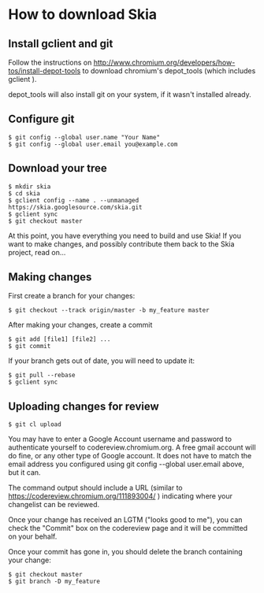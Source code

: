 How to download Skia
====================

Install gclient and git
-----------------------

Follow the instructions on
http://www.chromium.org/developers/how-tos/install-depot-tools to download
chromium's depot_tools (which includes gclient ).

depot_tools will also install git on your system, if it wasn't installed
already.



Configure git
-------------

    $ git config --global user.name "Your Name"
    $ git config --global user.email you@example.com

Download your tree
------------------

    $ mkdir skia
    $ cd skia
    $ gclient config --name . --unmanaged https://skia.googlesource.com/skia.git
    $ gclient sync
    $ git checkout master

At this point, you have everything you need to build and use Skia!  If
you want to make changes, and possibly contribute them back to the Skia
project, read on...

Making changes
--------------

First create a branch for your changes:

    $ git checkout --track origin/master -b my_feature master

After making your changes, create a commit

    $ git add [file1] [file2] ...
    $ git commit

If your branch gets out of date, you will need to update it:

    $ git pull --rebase
    $ gclient sync

Uploading changes for review
----------------------------

    $ git cl upload

You may have to enter a Google Account username and password to authenticate
yourself to codereview.chromium.org. A free gmail account will do fine, or any
other type of Google account.  It does not have to match the email address you
configured using git config --global user.email above, but it can.

The command output should include a URL (similar to
https://codereview.chromium.org/111893004/ ) indicating where your changelist
can be reviewed.

Once your change has received an LGTM ("looks good to me"), you can check the
"Commit" box on the codereview page and it will be committed on your behalf.

Once your commit has gone in, you should delete the branch containing your
change:

    $ git checkout master
    $ git branch -D my_feature

